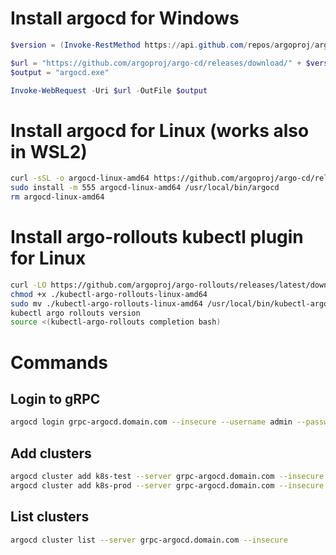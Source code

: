 # Install argocd for Windows

```powershell
$version = (Invoke-RestMethod https://api.github.com/repos/argoproj/argo-cd/releases/latest).tag_name

$url = "https://github.com/argoproj/argo-cd/releases/download/" + $version + "/argocd-windows-amd64.exe"
$output = "argocd.exe"

Invoke-WebRequest -Uri $url -OutFile $output
```

# Install argocd for Linux (works also in WSL2)

```bash
curl -sSL -o argocd-linux-amd64 https://github.com/argoproj/argo-cd/releases/latest/download/argocd-linux-amd64
sudo install -m 555 argocd-linux-amd64 /usr/local/bin/argocd
rm argocd-linux-amd64
```

# Install argo-rollouts kubectl plugin for Linux

```bash
curl -LO https://github.com/argoproj/argo-rollouts/releases/latest/download/kubectl-argo-rollouts-linux-amd64
chmod +x ./kubectl-argo-rollouts-linux-amd64
sudo mv ./kubectl-argo-rollouts-linux-amd64 /usr/local/bin/kubectl-argo-rollouts
kubectl argo rollouts version
source <(kubectl-argo-rollouts completion bash)
```

# Commands

## Login to gRPC

```bash
argocd login grpc-argocd.domain.com --insecure --username admin --password nimda
```

## Add clusters

```bash
argocd cluster add k8s-test --server grpc-argocd.domain.com --insecure 
argocd cluster add k8s-prod --server grpc-argocd.domain.com --insecure 
```

## List clusters

```bash
argocd cluster list --server grpc-argocd.domain.com --insecure
```
